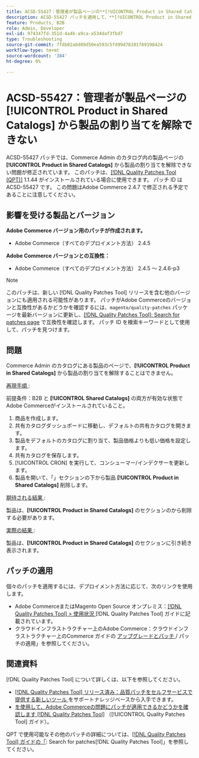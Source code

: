 ```yaml
---
title: ACSD-55427：管理者が製品ページの**[!UICONTROL Product in Shared Catalogs]**から製品の割り当てを解除できない
description: ACSD-55427 パッチを適用して、**[!UICONTROL Product in Shared Catalogs]**から商品の割り当てを解除できないAdobe Commerceの問題を修正してください。
feature: Products, B2B
role: Admin, Developer
exl-id: 974347fd-351d-4a4b-a9ca-a534daf3fbd7
type: Troubleshooting
source-git-commit: 7fdb02a6d89d50ea593c5fd99d78101f89198424
workflow-type: tm+mt
source-wordcount: '384'
ht-degree: 0%

---
```


# ACSD-55427：管理者が製品ページの **[!UICONTROL Product in Shared Catalogs]** から製品の割り当てを解除できない

ACSD-55427 パッチでは、Commerce Admin のカタログ内の製品ページの **[!UICONTROL Product in Shared Catalogs]** から製品の割り当てを解除できない問題が修正されています。 このパッチは、[[!DNL Quality Patches Tool (QPT)]](https://experienceleague.adobe.com/en/docs/commerce-operations/tools/quality-patches-tool/quality-patches-tool-to-self-serve-quality-patches) 1.1.44 がインストールされている場合に使用できます。 パッチ ID は ACSD-55427 です。 この問題はAdobe Commerce 2.4.7 で修正される予定であることに注意してください。

## 影響を受ける製品とバージョン

**Adobe Commerce バージョン用のパッチが作成されます。**

* Adobe Commerce（すべてのデプロイメント方法） 2.4.5

**Adobe Commerce バージョンとの互換性：**

* Adobe Commerce（すべてのデプロイメント方法） 2.4.5 ～ 2.4.6-p3

>[!NOTE]
>
>このパッチは、新しい [!DNL Quality Patches Tool] リリースを含む他のバージョンにも適用される可能性があります。 パッチがAdobe Commerceのバージョンと互換性があるかどうかを確認するには、`magento/quality-patches` パッケージを最新バージョンに更新し、[[!DNL Quality Patches Tool]: Search for patches page](https://experienceleague.adobe.com/tools/commerce-quality-patches/index.html) で互換性を確認します。 パッチ ID を検索キーワードとして使用して、パッチを見つけます。

## 問題

Commerce Admin のカタログにある製品のページで、**[!UICONTROL Product in Shared Catalogs]** から製品の割り当てを解除することはできません。

<u> 再現手順 </u>:

前提条件：B2B と **[!UICONTROL Shared Catalogs]** の両方が有効な状態でAdobe Commerceがインストールされていること。
1. 商品を作成します。
1. 共有カタログダッシュボードに移動し、デフォルトの共有カタログを開きます。
1. 製品をデフォルトのカタログに割り当て、製品価格よりも低い価格を設定します。
1. 共有カタログを保存します。
1. [!UICONTROL CRON] を実行して、コンシューマー/インデクサーを更新します。
1. 製品を開いて、「」セクションの下から製品 **[!UICONTROL Product in Shared Catalogs]** 削除します。

<u> 期待される結果 </u>:

製品は、**[!UICONTROL Product in Shared Catalogs]** のセクションのから削除する必要があります。

<u> 実際の結果 </u>:

製品は、**[!UICONTROL Product in Shared Catalogs]** のセクションに引き続き表示されます。

## パッチの適用

個々のパッチを適用するには、デプロイメント方法に応じて、次のリンクを使用します。

* Adobe CommerceまたはMagento Open Source オンプレミス：[[!DNL Quality Patches Tool] > 使用状況 ](/help/tools/quality-patches-tool/usage.md)[!DNL Quality Patches Tool] ガイドに記載されています。
* クラウドインフラストラクチャー上のAdobe Commerce：クラウドインフラストラクチャー上のCommerce ガイドの [ アップグレードとパッチ ](https://experienceleague.adobe.com/docs/commerce-cloud-service/user-guide/develop/upgrade/apply-patches.html)/ パッチの適用」を参照してください。

## 関連資料

[!DNL Quality Patches Tool] について詳しくは、以下を参照してください。

* [[!DNL Quality Patches Tool]  リリース済み：品質パッチをセルフサービスで提供する新しいツール ](https://experienceleague.adobe.com/en/docs/commerce-operations/tools/quality-patches-tool/quality-patches-tool-to-self-serve-quality-patches) をサポートナレッジベースから入手できます。
* [ を使用して、Adobe Commerceの問題にパッチが適用できるかどうかを確認します  [!DNL Quality Patches Tool]](/help/tools/quality-patches-tool/patches-available-in-qpt/check-patch-for-magento-issue-with-magento-quality-patches.md) （[!UICONTROL Quality Patches Tool] ガイド）。


QPT で使用可能なその他のパッチの詳細については、[[!DNL Quality Patches Tool] ガイドの「](https://experienceleague.adobe.com/tools/commerce-quality-patches/index.html): Search for patches[!DNL Quality Patches Tool]」を参照してください。
